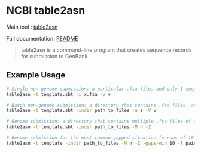 # NCBI table2asn

Main tool : [table2asn](https://www.ncbi.nlm.nih.gov/genbank/table2asn/)

Full documentation: [README](https://ftp.ncbi.nlm.nih.gov/asn1-converters/by_program/table2asn/DOCUMENTATION/table2asn_readme.txt)

> table2asn is a command-line program that creates sequence records for submission to GenBank

## Example Usage

```bash
# Single non-genome submission: a particular .fsa file, and only 1 sequence in the .fsa file and the source information is in the definition line of the .fsa file:
table2asn -t template.sbt -i x.fsa -V v

# Batch non-genome submission: a directory that contains .fsa files, and multiple sequences per file, and the source information is in the definition line of the .fsa files:
table2asn -t template.sbt -indir path_to_files -a s -V v

# Genome submission: a directory that contains multiple .fsa files of a single genome, and one or more sequences per file and the source information is in the definition line of the .fsa files:
table2asn -t template.sbt -indir path_to_files -M n -Z

# Genome submission for the most common gapped situation (= runs of 10 or more Ns represent a gap, and there are no gaps of completely unknown size, and the evidence for linkage across the gaps is "paired-ends"), and the source information is in the definition line of the .fsa files:
table2asn -t template -indir path_to_files -M n -Z -gaps-min 10 -l paired-ends
```
